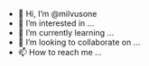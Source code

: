 - 👋 Hi, I’m @milvusone
- 👀 I’m interested in ...
- 🌱 I’m currently learning ...
- 💞️ I’m looking to collaborate on ...
- 📫 How to reach me ...

<!---
milvusone/milvusone is a ✨ special ✨ repository because its `README.md` (this file) appears on your GitHub profile.
You can click the Preview link to take a look at your changes.
--->
